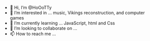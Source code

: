 - 👋 Hi, I’m @HoOoTTy
- 👀 I’m interested in ... music, Vikings reconstruction, and computer games
- 🌱 I’m currently learning ... JavaScript, html and Css
- 💞️ I’m looking to collaborate on ...
- 📫 How to reach me ...

<!---
HoOoTTy/HoOoTTy is a ✨ special ✨ repository because its `README.md` (this file) appears on your GitHub profile.
You can click the Preview link to take a look at your changes.
--->
